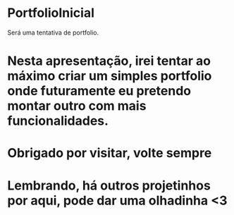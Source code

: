 # PortfolioInicial
 Será uma tentativa de portfolio.

# Nesta apresentação, irei tentar ao máximo criar um simples portfolio onde futuramente eu pretendo montar outro com mais funcionalidades.

# Obrigado por visitar, volte sempre

# Lembrando, há outros projetinhos por aqui, pode dar uma olhadinha <3 
